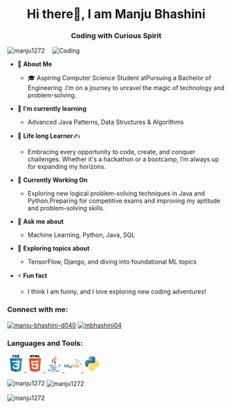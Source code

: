 <h1 align="center">Hi there👋, I am Manju Bhashini</h1>
<h3 align="center">Coding with Curious Spirit</h3>
<img align="right" alt="Coding" width="400" src="https://miro.medium.com/v2/resize:fit:828/format:webp/1*5OSbGu-5Z98IT8r76UJZbw.gif"

<p align="left"> <img src="https://komarev.com/ghpvc/?username=manju1272&label=Profile%20views&color=0e75b6&style=flat" alt="manju1272" /> </p>

- 🚀 **About Me**
    - 🎓 Aspiring Computer Science Student atPursuing a Bachelor of Engineering .I’m on a journey to unravel the magic of technology and problem-solving.

- 🌱 **I’m currently learning**
    - Advanced Java Patterns, Data Structures & Algorithms

- 📖 **Life long Learner**✍️
    - Embracing every opportunity to code, create, and conquer challenges. Whether it's a hackathon or a bootcamp, I’m always up for expanding my horizons.

- 🌱 **Currently Working On**
    - Exploring new logical problem-solving techniques in Java and Python.Preparing for competitive exams and improving my aptitude and problem-solving skills.

- 💬 **Ask me about**
    - Machine Learning, Python, Java, SQL

- 📝 **Exploring topics about**
    - TensorFlow, Django, and diving into foundational ML topics

- ⚡ **Fun fact**
    - I think I am funny, and I love exploring new coding adventures!

<h3 align="left">Connect with me:</h3>
<p align="left">
<a href="https://linkedin.com/in/manju-bhashini-d040" target="blank"><img align="center" src="https://raw.githubusercontent.com/rahuldkjain/github-profile-readme-generator/master/src/images/icons/Social/linked-in-alt.svg" alt="manju-bhashini-d040" height="30" width="40" /></a>
<a href="https://www.hackerrank.com/mbhashini04" target="blank"><img align="center" src="https://raw.githubusercontent.com/rahuldkjain/github-profile-readme-generator/master/src/images/icons/Social/hackerrank.svg" alt="mbhashini04" height="30" width="40" /></a>
</p>

<h3 align="left">Languages and Tools:</h3>
<p align="left"> <a href="https://www.w3schools.com/css/" target="_blank" rel="noreferrer"> <img src="https://raw.githubusercontent.com/devicons/devicon/master/icons/css3/css3-original-wordmark.svg" alt="css3" width="40" height="40"/> </a> <a href="https://www.w3.org/html/" target="_blank" rel="noreferrer"> <img src="https://raw.githubusercontent.com/devicons/devicon/master/icons/html5/html5-original-wordmark.svg" alt="html5" width="40" height="40"/> </a> <a href="https://www.java.com" target="_blank" rel="noreferrer"> <img src="https://raw.githubusercontent.com/devicons/devicon/master/icons/java/java-original.svg" alt="java" width="40" height="40"/> </a> <a href="https://www.mysql.com/" target="_blank" rel="noreferrer"> <img src="https://raw.githubusercontent.com/devicons/devicon/master/icons/mysql/mysql-original-wordmark.svg" alt="mysql" width="40" height="40"/> </a> <a href="https://www.python.org" target="_blank" rel="noreferrer"> <img src="https://raw.githubusercontent.com/devicons/devicon/master/icons/python/python-original.svg" alt="python" width="40" height="40"/> </a> </p>

<p><img align="left" src="https://github-readme-stats.vercel.app/api/top-langs?username=manju1272&show_icons=true&locale=en&layout=compact" alt="manju1272" /></p>

<p>&nbsp;<img align="center" src="https://github-readme-stats.vercel.app/api?username=manju1272&show_icons=true&locale=en" alt="manju1272" /></p>

<p><img align="center" src="https://github-readme-streak-stats.herokuapp.com/?user=manju1272&" alt="manju1272" /></p>
